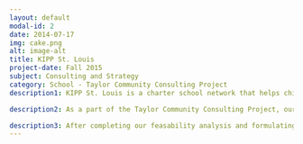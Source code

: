 ```yaml
---
layout: default
modal-id: 2
date: 2014-07-17
img: cake.png
alt: image-alt
title: KIPP St. Louis
project-date: Fall 2015
subject: Consulting and Strategy
category: School - Taylor Community Consulting Project
description1: KIPP St. Louis is a charter school network that helps children from low-income households surpass socioeconomic hurdles and attend college. As of Fall 2015, they provide an extended day, extended year educational program that serves grades K-8.

description2: As a part of the Taylor Community Consulting Project, our team developed a feasibility study to determine the likelihood of KIPP St. Louis opening and operating a high performing college-preparatory high school. The study’s contents include: an executive summary, a competitive landscape analysis, a SWOT analysis, administrator and student interviews, and an opening plan.

description3: After completing our feasability analysis and formulating a recommendation, we presented our findings to KIPP St. Louis’ board of directors as well as various community members and other interested parties.
---
```

